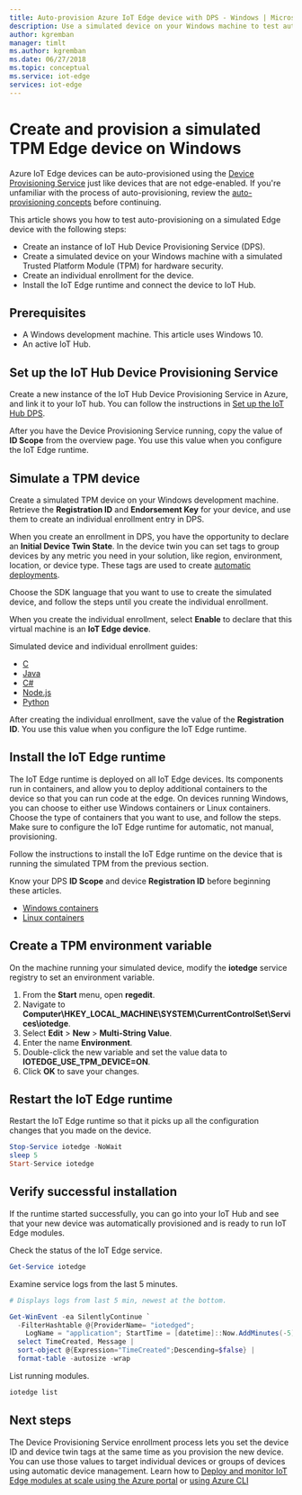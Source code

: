 ```yaml
---
title: Auto-provision Azure IoT Edge device with DPS - Windows | Microsoft Docs 
description: Use a simulated device on your Windows machine to test automatic device provisioning for Azure IoT Edge with Device Provisioning Service
author: kgremban
manager: timlt
ms.author: kgremban
ms.date: 06/27/2018
ms.topic: conceptual
ms.service: iot-edge
services: iot-edge
---
```


# Create and provision a simulated TPM Edge device on Windows

Azure IoT Edge devices can be auto-provisioned using the [Device Provisioning Service](../iot-dps/index.yml) just like devices that are not edge-enabled. If you're unfamiliar with the process of auto-provisioning, review the [auto-provisioning concepts](../iot-dps/concepts-auto-provisioning.md) before continuing. 

This article shows you how to test auto-provisioning on a simulated Edge device with the following steps: 

* Create an instance of IoT Hub Device Provisioning Service (DPS).
* Create a simulated device on your Windows machine with a simulated Trusted Platform Module (TPM) for hardware security.
* Create an individual enrollment for the device.
* Install the IoT Edge runtime and connect the device to IoT Hub.

## Prerequisites

* A Windows development machine. This article uses Windows 10. 
* An active IoT Hub. 

## Set up the IoT Hub Device Provisioning Service

Create a new instance of the IoT Hub Device Provisioning Service in Azure, and link it to your IoT hub. You can follow the instructions in [Set up the IoT Hub DPS](../iot-dps/quick-setup-auto-provision.md).

After you have the Device Provisioning Service running, copy the value of **ID Scope** from the overview page. You use this value when you configure the IoT Edge runtime. 

## Simulate a TPM device

Create a simulated TPM device on your Windows development machine. Retrieve the **Registration ID** and **Endorsement Key** for your device, and use them to create an individual enrollment entry in DPS. 

When you create an enrollment in DPS, you have the opportunity to declare an **Initial Device Twin State**. In the device twin you can set tags to group devices by any metric you need in your solution, like region, environment, location, or device type. These tags are used to create [automatic deployments](how-to-deploy-monitor.md). 

Choose the SDK language that you want to use to create the simulated device, and follow the steps until you create the individual enrollment. 

When you create the individual enrollment, select **Enable** to declare that this virtual machine is an **IoT Edge device**.

Simulated device and individual enrollment guides: 
* [C](../iot-dps/quick-create-simulated-device.md)
* [Java](../iot-dps/quick-create-simulated-device-tpm-java.md)
* [C#](../iot-dps/quick-create-simulated-device-tpm-csharp.md)
* [Node.js](../iot-dps/quick-create-simulated-device-tpm-node.md)
* [Python](../iot-dps/quick-create-simulated-device-tpm-python.md)

After creating the individual enrollment, save the value of the **Registration ID**. You use this value when you configure the IoT Edge runtime. 

## Install the IoT Edge runtime

The IoT Edge runtime is deployed on all IoT Edge devices. Its components run in containers, and allow you to deploy additional containers to the device so that you can run code at the edge. On devices running Windows, you can choose to either use Windows containers or Linux containers. Choose the type of containers that you want to use, and follow the steps. Make sure to configure the IoT Edge runtime for automatic, not manual, provisioning. 

Follow the instructions to install the IoT Edge runtime on the device that is running the simulated TPM from the previous section. 

Know your DPS **ID Scope** and device **Registration ID** before beginning these articles. 

* [Windows containers](how-to-install-iot-edge-windows-with-windows.md)
* [Linux containers](how-to-install-iot-edge-windows-with-linux.md)

## Create a TPM environment variable

On the machine running your simulated device, modify the **iotedge** service registry to set an environment variable.

1. From the **Start** menu, open **regedit**. 
2. Navigate to **Computer\HKEY_LOCAL_MACHINE\SYSTEM\CurrentControlSet\Services\iotedge**. 
3. Select **Edit** > **New** > **Multi-String Value**. 
4. Enter the name **Environment**. 
5. Double-click the new variable and set the value data to **IOTEDGE_USE_TPM_DEVICE=ON**. 
6. Click **OK** to save your changes. 

## Restart the IoT Edge runtime

Restart the IoT Edge runtime so that it picks up all the configuration changes that you made on the device. 

```powershell
Stop-Service iotedge -NoWait
sleep 5
Start-Service iotedge
```

## Verify successful installation

If the runtime started successfully, you can go into your IoT Hub and see that your new device was automatically provisioned and is ready to run IoT Edge modules. 

Check the status of the IoT Edge service.

```powershell
Get-Service iotedge
```

Examine service logs from the last 5 minutes.

```powershell
# Displays logs from last 5 min, newest at the bottom.

Get-WinEvent -ea SilentlyContinue `
  -FilterHashtable @{ProviderName= "iotedged";
    LogName = "application"; StartTime = [datetime]::Now.AddMinutes(-5)} |
  select TimeCreated, Message |
  sort-object @{Expression="TimeCreated";Descending=$false} |
  format-table -autosize -wrap
```

List running modules.

```powershell
iotedge list
```

## Next steps

The Device Provisioning Service enrollment process lets you set the device ID and device twin tags at the same time as you provision the new device. You can use those values to target individual devices or groups of devices using automatic device management. Learn how to [Deploy and monitor IoT Edge modules at scale using the Azure portal](how-to-deploy-monitor.md) or [using Azure CLI](how-to-deploy-monitor-cli.md)